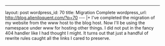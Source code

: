 --- 
layout: post
wordpress_id: 70
title: Migration Complete
wordpress_url: http://blog.alieniloquent.com/?p=70
--- |+
I've completed the migration of my website from the www host to the blog host.
Now I'll be using the namespace under www for hosting other things. I did not
put in the fancy 404 handler like I had thought I might. It turns out that
just a handful of rewrite rules caught all the links I cared to preserve.

